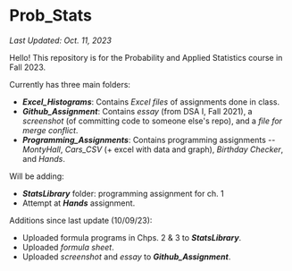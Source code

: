 # Prob_Stats
*Last Updated: Oct. 11, 2023*

Hello! This repository is for the Probability and Applied Statistics course in Fall 2023.

Currently has three main folders:
- ***Excel_Histograms***: Contains *Excel files* of assignments done in class.
- ***Github_Assignment***: Contains *essay* (from DSA I, Fall 2021), a *screenshot* (of committing code to someone else's repo), and a *file for merge conflict*.
- ***Programming_Assignments***: Contains programming assignments -- *MontyHall*, *Cars_CSV* (+ excel with data and graph), *Birthday Checker*, and *Hands*.

Will be adding:
- ***StatsLibrary*** folder: programming assignment for ch. 1
- Attempt at ***Hands*** assignment.

Additions since last update (10/09/23):
- Uploaded formula programs in Chps. 2 & 3 to ***StatsLibrary***.
- Uploaded *formula sheet*.
- Uploaded *screenshot* and *essay* to ***Github_Assignment***.
